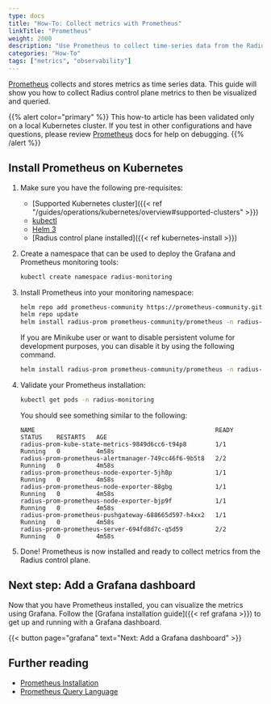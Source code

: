```yaml
---
type: docs
title: "How-To: Collect metrics with Prometheus"
linkTitle: "Prometheus"
weight: 2000
description: "Use Prometheus to collect time-series data from the Radius control plane"
categories: "How-To"
tags: ["metrics", "observability"]
---
```


[Prometheus](https://prometheus.io/) collects and stores metrics as time series data. This guide will show you how to collect Radius control plane metrics to then be visualized and queried.


{{% alert color="primary" %}}
This how-to article has been validated only on a local Kubernetes cluster.  If you test in other configurations and have questions, please review [Prometheus](https://prometheus.io/) docs for help on debugging.
{{% /alert %}}

## Install Prometheus on Kubernetes

1. Make sure you have the following pre-requisites:

   - [Supported Kubernetes cluster]({{< ref "/guides/operations/kubernetes/overview#supported-clusters"  >}})
   - [kubectl](https://kubernetes.io/docs/tasks/tools/)
   - [Helm 3](https://helm.sh/)
   - [Radius control plane installed]({{< ref kubernetes-install >}})

1. Create a namespace that can be used to deploy the Grafana and Prometheus monitoring tools:

   ```bash
   kubectl create namespace radius-monitoring
   ```

2. Install Prometheus into your monitoring namespace:

   ```bash
   helm repo add prometheus-community https://prometheus-community.github.io/helm-charts
   helm repo update
   helm install radius-prom prometheus-community/prometheus -n radius-monitoring
   ```

   If you are Minikube user or want to disable persistent volume for development purposes, you can disable it by using the following command.

   ```bash
   helm install radius-prom prometheus-community/prometheus -n radius-monitoring --set alertmanager.persistentVolume.enable=false --set pushgateway.persistentVolume.enabled=false --set server.persistentVolume.enabled=false
   ```

3. Validate your Prometheus installation:

   ```bash
   kubectl get pods -n radius-monitoring
   ```

   You should see something similar to the following:

   ```
   NAME                                                  READY   STATUS    RESTARTS   AGE
   radius-prom-kube-state-metrics-9849d6cc6-t94p8        1/1     Running   0          4m58s
   radius-prom-prometheus-alertmanager-749cc46f6-9b5t8   2/2     Running   0          4m58s
   radius-prom-prometheus-node-exporter-5jh8p            1/1     Running   0          4m58s
   radius-prom-prometheus-node-exporter-88gbg            1/1     Running   0          4m58s
   radius-prom-prometheus-node-exporter-bjp9f            1/1     Running   0          4m58s
   radius-prom-prometheus-pushgateway-688665d597-h4xx2   1/1     Running   0          4m58s
   radius-prom-prometheus-server-694fd8d7c-q5d59         2/2     Running   0          4m58s
   ```

1. Done! Prometheus is now installed and ready to collect metrics from the Radius control plane.

## Next step: Add a Grafana dashboard

Now that you have Prometheus installed, you can visualize the metrics using Grafana. Follow the [Grafana installation guide]({{< ref grafana >}}) to get up and running with a Grafana dashboard.

{{< button page="grafana" text="Next: Add a Grafana dashboard" >}}

## Further reading

* [Prometheus Installation](https://github.com/prometheus-community/helm-charts)
* [Prometheus Query Language](https://prometheus.io/docs/prometheus/latest/querying/basics/)